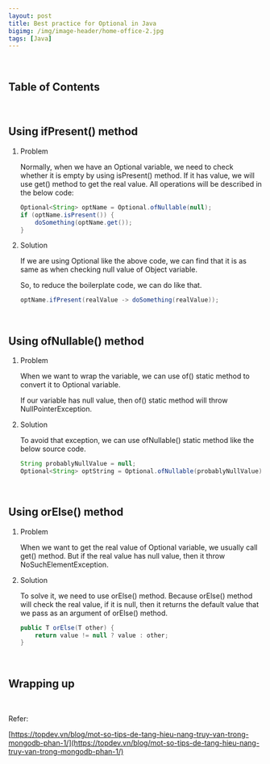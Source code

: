 ```yaml
---
layout: post
title: Best practice for Optional in Java
bigimg: /img/image-header/home-office-2.jpg
tags: [Java]
---
```




<br>

## Table of Contents





<br>

## Using ifPresent() method

1. Problem

    Normally, when we have an Optional variable, we need to check whether it is empty by using isPresent() method. If it has value, we will use get() method to get the real value. All operations will be described in the below code:

    ```java
    Optional<String> optName = Optional.ofNullable(null);
    if (optName.isPresent()) {
        doSomething(optName.get());
    }
    ```

2. Solution

    If we are using Optional like the above code, we can find that it is as same as when checking null value of Object variable.

    So, to reduce the boilerplate code, we can do like that.

    ```java
    optName.ifPresent(realValue -> doSomething(realValue));
    ```

<br>

## Using ofNullable() method

1. Problem

    When we want to wrap the variable, we can use of() static method to convert it to Optional variable.

    If our variable has null value, then of() static method will throw NullPointerException.

2. Solution

    To avoid that exception, we can use ofNullable() static method like the below source code.

    ```java
    String probablyNullValue = null;
    Optional<String> optString = Optional.ofNullable(probablyNullValue);
    ```

<br>

## Using orElse() method

1. Problem

    When we want to get the real value of Optional variable, we usually call get() method. But if the real value has null value, then it throw NoSuchElementException.

2. Solution

    To solve it, we need to use orElse() method. Because orElse() method will check the real value, if it is null, then it returns the default value that we pass as an argument of orElse() method.

    ```java
    public T orElse(T other) {
        return value != null ? value : other;
    }
    ```

<br>

## Wrapping up



<br>

Refer:

[https://topdev.vn/blog/mot-so-tips-de-tang-hieu-nang-truy-van-trong-mongodb-phan-1/](https://topdev.vn/blog/mot-so-tips-de-tang-hieu-nang-truy-van-trong-mongodb-phan-1/)